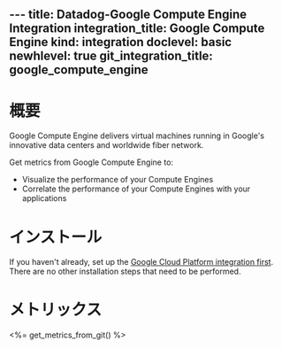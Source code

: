 --- title: Datadog-Google Compute Engine Integration integration_title: Google Compute Engine kind: integration doclevel: basic newhlevel: true
git_integration_title: google_compute_engine
---

# 概要
Google Compute Engine delivers virtual machines running in Google's innovative data centers and worldwide fiber network.

Get metrics from Google Compute Engine to:

* Visualize the performance of your Compute Engines
* Correlate the performance of your Compute Engines with your applications

# インストール

If you haven't already, set up the [Google Cloud Platform integration first](/integrations/google_cloud_platform). There are no other installation steps that need to be performed.

# メトリックス

<%= get_metrics_from_git() %>
